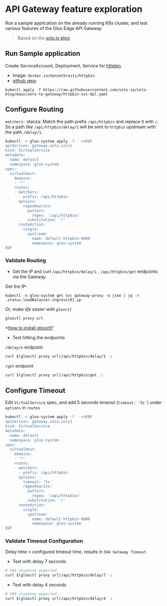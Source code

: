 # API Gateway feature exploration

Run a sample application on the already running K8s cluster, and test various features of the Gloo Edge API Gateway
> Based on the [solo.io blog](https://www.solo.io/blog/from-zero-to-gloo-edge-in-15-minutes-gke/)  

## Run Sample application

Create ServiceAccount, Deployment, Service for [httpbin](https://httpbin.org/).
- Image: `docker.io/kennethreitz/httpbin`
- [github repo](https://github.com/postmanlabs/httpbin)

```
kubectl apply -f https://raw.githubusercontent.com/solo-io/solo-blog/main/zero-to-gateway/httpbin-svc-dpl.yaml
```

## Configure Routing

`matchers:` stanza: Match the path prefix `/api/httpbin` and replace it with `/`. So a path like `/api/httpbin/delay/1` will be sent to `httpbin` upstream with the path `/delay/1`.

```bash
kubectl -n gloo-system apply -f - <<EOF
apiVersion: gateway.solo.io/v1
kind: VirtualService
metadata:
  name: default
  namespace: gloo-system
spec:
  virtualHost:
    domains:
    - '*'
    routes:
    - matchers:
      - prefix: /api/httpbin
      options:
        regexRewrite: 
          pattern:
            regex: '/api/httpbin/'
          substitution: '/'
      routeAction:
        single:
          upstream:
            name: default-httpbin-8000
            namespace: gloo-system
EOF
```

### Validate Routing

- Get the IP and curl `/api/httpbin/delay/1` , `/api/httpbin/get` endpoints via the Gateway.

Get the IP-
```
kubectl -n gloo-system get svc gateway-proxy -o json | jq -r .status.loadBalancer.ingress[0].ip
```
_Or, make life easier with `glooctl`_
```bash
glooctl proxy url
```
*[How to install glooctl?](https://github.com/find-arka/k8s-misc/tree/v0.0.1/API-Gateway#glooctl)


- Test hitting the endpoints

`/delay/n` endpoint:
```bash
curl $(glooctl proxy url)/api/httpbin/delay/1 -i
```

`/get` endpoint
```bash
curl $(glooctl proxy url)/api/httpbin/get -i
```

## Configure Timeout

Edit `VirtualService` spec, and add 5 seconds timeout (`timeout: '5s'`) under `options` in `routes`
```bash
kubectl -n gloo-system apply -f - <<EOF
apiVersion: gateway.solo.io/v1
kind: VirtualService
metadata:
  name: default
  namespace: gloo-system
spec:
  virtualHost:
    domains:
    - '*'
    routes:
    - matchers:
      - prefix: /api/httpbin
      options:
        timeout: '5s'
        regexRewrite: 
          pattern:
            regex: '/api/httpbin/'
          substitution: '/'
      routeAction:
        single:
          upstream:
            name: default-httpbin-8000
            namespace: gloo-system
EOF
```

### Validate Timeout Configuration

Delay time > configured timeout time, results in `504 Gateway Timeout`

- Test with delay 7 seconds
```bash
# 504 response expected
curl $(glooctl proxy url)/api/httpbin/delay/7 -i
```

- Test with delay 4 seconds
```bash
# 200 response expected
curl $(glooctl proxy url)/api/httpbin/delay/4 -i
```
